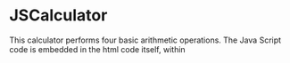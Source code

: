 # JSCalculator

This calculator performs four basic arithmetic operations. The Java Script code is embedded in the html code itself, within <script> tag.
